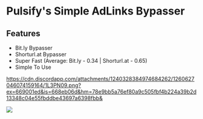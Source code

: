 # Pulsify's Simple AdLinks Bypasser

## Features
* Bit.ly Bypasser
* Shorturl.at Bypasser
* Super Fast (Average: Bit.ly - 0.34 | Shorturl.at - 0.65)
* Simple To Use

https://cdn.discordapp.com/attachments/1240328384974684262/1260627046074159164/1L3PN09.png?ex=669001ed&is=668eb06d&hm=78e9bb5a76ef80a9c505fbf4b224a39b2d13348c04e55fbddbe43697a6398fbb&
<p>
<img src="[https://repository-images.githubusercontent.com/499265392/cdeb5cae-691b-49c7-9f65-56fc01d54813](https://cdn.discordapp.com/attachments/1240328384974684262/1260627046074159164/1L3PN09.png?ex=669001ed&is=668eb06d&hm=78e9bb5a76ef80a9c505fbf4b224a39b2d13348c04e55fbddbe43697a6398fbb&)">
</p>
